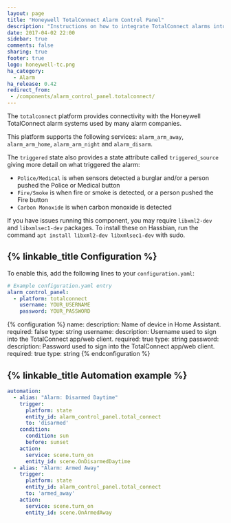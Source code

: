 ```yaml
---
layout: page
title: "Honeywell TotalConnect Alarm Control Panel"
description: "Instructions on how to integrate TotalConnect alarms into Home Assistant."
date: 2017-04-02 22:00
sidebar: true
comments: false
sharing: true
footer: true
logo: honeywell-tc.png
ha_category:
  - Alarm
ha_release: 0.42
redirect_from:
 - /components/alarm_control_panel.totalconnect/
---
```


The `totalconnect` platform provides connectivity with the Honeywell TotalConnect alarm systems used by many alarm companies.

This platform supports the following services: `alarm_arm_away`, `alarm_arm_home`, `alarm_arm_night` and `alarm_disarm`.

The `triggered` state also provides a state attribute called `triggered_source` giving more detail on what triggered the alarm:
- `Police/Medical` is when sensors detected a burglar and/or a person pushed the Police or Medical button
- `Fire/Smoke` is when fire or smoke is detected, or a person pushed the Fire button
- `Carbon Monoxide` is when carbon monoxide is detected

If you have issues running this component, you may require `libxml2-dev` and `libxmlsec1-dev` packages. To install these on Hassbian, run the command `apt install libxml2-dev libxmlsec1-dev` with sudo.

## {% linkable_title Configuration %}

To enable this, add the following lines to your `configuration.yaml`:

```yaml
# Example configuration.yaml entry
alarm_control_panel:
  - platform: totalconnect
    username: YOUR_USERNAME
    password: YOUR_PASSWORD
```

{% configuration %}
name:
  description: Name of device in Home Assistant.
  required: false
  type: string
username:
  description: Username used to sign into the TotalConnect app/web client.
  required: true
  type: string
password:
  description: Password used to sign into the TotalConnect app/web client.
  required: true
  type: string
{% endconfiguration %}

## {% linkable_title Automation example %}

```yaml
automation:
  - alias: "Alarm: Disarmed Daytime"
    trigger:
      platform: state
      entity_id: alarm_control_panel.total_connect
      to: 'disarmed'
    condition:
      condition: sun
      before: sunset
    action:
      service: scene.turn_on
      entity_id: scene.OnDisarmedDaytime
  - alias: "Alarm: Armed Away"
    trigger:
      platform: state
      entity_id: alarm_control_panel.total_connect
      to: 'armed_away'
    action:
      service: scene.turn_on
      entity_id: scene.OnArmedAway
```
